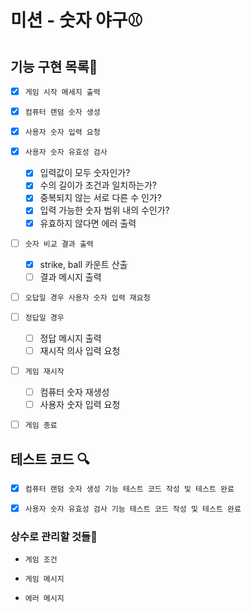 # 미션 - 숫자 야구⚾

## 기능 구현 목록🎯

- [x] `게임 시작 메세지 출력`

- [x] `컴퓨터 랜덤 숫자 생성`

- [x] `사용자 숫자 입력 요청`

- [x] `사용자 숫자 유효성 검사`

  - [x] 입력값이 모두 숫자인가?
  - [x] 수의 길이가 조건과 일치하는가?
  - [x] 중복되지 않는 서로 다른 수 인가?
  - [x] 입력 가능한 숫자 범위 내의 수인가?
  - [x] 유효하지 않다면 에러 출력

- [ ] `숫자 비교 결과 출력`

  - [x] strike, ball 카운트 산출
  - [ ] 결과 메시지 출력

- [ ] `오답일 경우 사용자 숫자 입력 재요청`

- [ ] `정답일 경우`

  - [ ] 정답 메시지 출력
  - [ ] 재시작 의사 입력 요청

- [ ] `게임 재시작`

  - [ ] 컴퓨터 숫자 재생성
  - [ ] 사용자 숫자 입력 요청

- [ ] `게임 종료`

## 테스트 코드 🔍

- [x] `컴퓨터 랜덤 숫자 생성 기능 테스트 코드 작성 및 테스트 완료`

- [x] `사용자 숫자 유효성 검사 기능 테스트 코드 작성 및 테스트 완료`

### 상수로 관리할 것들📝

- `게임 조건`

- `게임 메시지`

- `에러 메시지`
